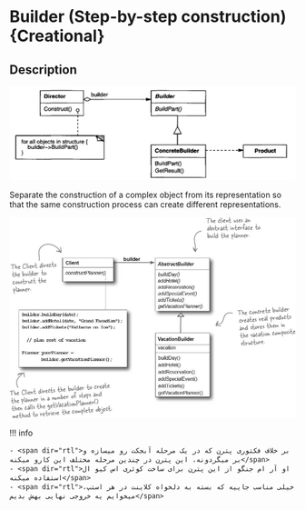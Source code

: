 # Builder (Step-by-step construction) {Creational}

## Description

![](builder/image2.jpg)

Separate the construction of a complex object from its representation so that the same construction process can create different representations.

![](builder/image1.jpg)

!!! info

    - <span dir="rtl">بر خلاف فکتوری پترن که در یک مرحله آبجکت رو میسازه و بر میگردونه، این پترن در چندین مرحله مختلف این کارو میکنه</span>
    - <span dir="rtl">او آر ام جنگو از این پترن برای ساخت کوئری اس کیو ال استفاده میکنه</span>
    - <span dir="rtl">خیلی مناسب جاییه که بسته به دلخواه کلاینت در هر استپ، میخوایم یه خروجی نهایی بهش بدیم</span>
